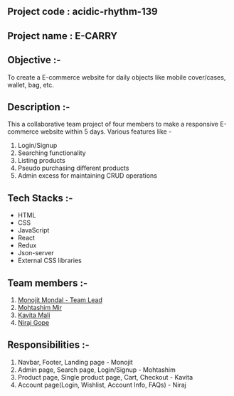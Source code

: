 ## Project code : acidic-rhythm-139

## Project name : E-CARRY

## Objective :-

To create a E-commerce website for daily objects like mobile cover/cases, wallet, bag, etc.

## Description :-

This a collaborative team project of four members to make a responsive E-commerce website within 5 days. Various features like -

1. Login/Signup
2. Searching functionality
3. Listing products
4. Pseudo purchasing different products
5. Admin excess for maintaining CRUD operations

## Tech Stacks :-

- HTML
- CSS
- JavaScript
- React
- Redux
- Json-server
- External CSS libraries

## Team members :-

1. [Monojit Mondal - Team Lead](https://github.com/ninja-mono1696)
2. [Mohtashim Mir](https://github.com/Mhtshm-mir)
3. [Kavita Mali](https://github.com/Kavita13feb)
4. [Niraj Gope](https://github.com/niraj5555)

## Responsibilities :-

1. Navbar, Footer, Landing page - Monojit
2. Admin page, Search page, Login/Signup - Mohtashim
3. Product page, Single product page, Cart, Checkout - Kavita
4. Account page(Login, Wishlist, Account Info, FAQs) - Niraj
